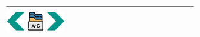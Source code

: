 
---
<!-- Navigator -->
<div>
<a href="Lecture-12.1.Simulation.md">
    <img width=50 src="../sources/left-arrow.svg" >
</a>
<a href="README.md">
    <img width=50 src="../sources/index.svg" >
</a>
<a href="Lecture-13.1.WebAPI.md">
    <img  width=50 src="../sources/right-arrow.svg">
    </a>
</div>
<!-- Navigator -->